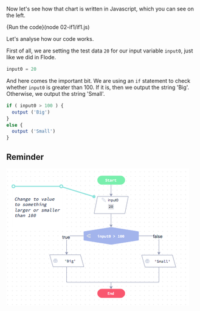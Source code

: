 Now let's see how that chart is written in Javascript, which you can see on the left.

{Run the code}(node 02-if1/if1.js)

Let's analyse how our code works.

First of all, we are setting the test data `20` for our input variable `input0`, just like we did in Flode.

```javascript
input0 = 20
```

And here comes the important bit. We are using an `if` statement to check whether `input0` is greater than 100. If it is, then we output the string 'Big'. Otherwise, we output the string 'Small'.

```javascript
if ( input0 > 100 ) {
  output ('Big')
}
else {
  output ('Small')
}
```

## Reminder

![](.guides/img/simple-if.png
)